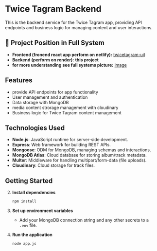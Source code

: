 # Twice Tagram Backend
This is the backend service for the Twice Tagram app, providing API endpoints and business logic for managing content and user interactions.

## 🔗 Project Position in Full System

- **Frontend (fronend react app perform on netlify):** [twicetagram-ui](https://github.com/sana2912/twicetagram-ui.git))  
- **Backend (perform on render):**  **this project**
- **for more understanding see full systems picture:** [image](https://res.cloudinary.com/ddlspu2uq/image/upload/v1756124393/system2_o95cvf.jpg)  

## Features
- provide API endpoints for app functionality
- User management and authentication
- Data storage with MongoDB
- media content strorage management with cloudinary
- Business logic for Twice Tagram content management

## Technologies Used

- **Node.js**: JavaScript runtime for server-side development.
- **Express**: Web framework for building REST APIs.
- **Mongoose**: ODM for MongoDB, managing schemas and interactions.
- **MongoDB Atlas**: Cloud database for storing album/track metadata.
- **Multer**: Middleware for handling multipart/form-data (file uploads).
- **Cloudinary**: Cloud storage for track files.

## Getting Started

2. **Install dependencies**
   ```bash
   npm install
   ```

3. **Set up environment variables**
   - Add your MongoDB connection string and any other secrets to a `.env` file.

4. **Run the application**
   ```bash
   node app.js
   ```
